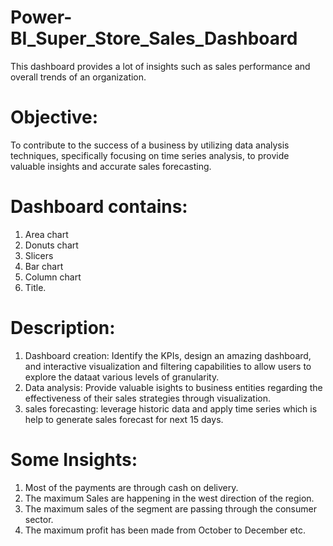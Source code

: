 # Power-BI_Super_Store_Sales_Dashboard
This dashboard provides a lot of insights such as sales performance and overall trends of an organization.

# Objective: 
To contribute to the success of a business by utilizing data analysis techniques, specifically focusing on time series analysis, to provide valuable insights and accurate sales forecasting.

# Dashboard contains:
1. Area chart
2. Donuts chart
3. Slicers
4. Bar chart
5. Column chart
6. Title.

# Description:
1. Dashboard creation: Identify the KPIs, design an amazing dashboard, and interactive visualization and filtering capabilities to allow users to explore the dataat various levels of granularity.
2. Data analysis: Provide valuable isights to business entities regarding the effectiveness of their sales strategies through visualization.
3. sales forecasting: leverage historic data and apply time series which is help to generate sales  forecast for next 15 days.

# Some Insights:
1. Most of the payments are through cash on delivery.
2. The maximum Sales are happening in the west direction of the region.
3. The maximum sales of the segment are passing through the consumer sector.
4. The maximum profit has been made from October to December etc.


